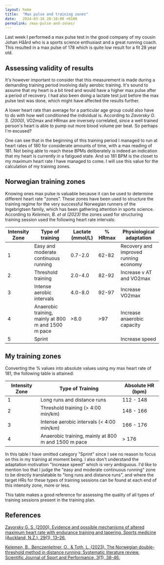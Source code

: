 ```yaml
---
layout: home
title:  "Max pulse and training zones"
date:   2024-03-16 20:10:00 +0100
permalink: /max-pulse-and-zones/
---
```


Last week I performed a max pulse test in the good company of my cousin Johan Håård who is a sports science enthusiast and a great running coach. This resulted in a max pulse of 178 which is quite low result for a fit 28 year old.

## Assessing validity of results
It's however important to consider that this measurement is made during a demanding training period involving daily aerobic training. It's sound to assume that my heart is a bit tired and would have a higher max pulse after a period of recovery. I had also been doing a lactate test just before the max pulse test was done, which might have affected the results further.

A lower heart rate than average for a particular age group could also have to do with how well conditioned the individual is. According to *Zavorsky G. S. (2000)*, VO2max and HRmax are inversely correlated, since a well trained person's heart is able to pump out more blood volume per beat. So perhaps I'm excused?

One can see that in the beginning of this training period I managed to run at heart rates of 180 for considerate amounts of time, with a max reading of 181. Not being able to reach these BPMs deliberately is indeed an indication that my heart is currently in a fatigued state. And so 181 BPM is the closet to my maximum heart rate I have managed to come. I will use this value for the calculation of my training zones.

## Norwegian training zones
Knowing ones max pulse is valuable because it can be used to determine different heart rate "zones". These zones have been used to structure the training regime for the very successful Norwegian runners of the Ingebrigtsen family, which has been gathering attention in sports science. According to *Kelemen, B. et al (2023)* the zones used for structuring training session used the following heart rate intervals:

| Intensity Zone | Type of training                          | Lactate (mmol/L) | % HRmax | Physiological adaptation    |
|----------------|-------------------------------------------|------------------|---------|-----------------------------|
| 1              | Easy and moderate continuous running      | 0.7-2.0          | 62-82   | Recovery and improved running economy |
| 2              | Threshold training                        | 2.0-4.0          | 82-92   | Increase v AT and VO2max              |
| 3              | Intense aerobic intervals                 | 4.0-8.0          | 92-97   | Increase VO2max                       |
| 4              | Anaerobic training, mainly at 800 m and 1500 m pace | >8.0   | >97     | Increase anaerobic capacity           |
| 5              | Sprint                                    |                  |         | Increase speed                        |


## My training zones
Converting the % values into absolute values using my max heart rate of 181, the following table is attained:

| Intensity Zone | Type of Training                                         | Absolute HR (bpm) |
|----------------|----------------------------------------------------------|-------------------|
| 1              | Long runs and distance runs                              | 112 - 148         |
| 2              | Threshold training (> 4:00 min/km)                       | 148 - 166         |
| 3              | Intense aerobic intervals (< 4:00 min/km)                | 166 - 176         |
| 4              | Anaerobic training, mainly at 800 m and 1500 m pace      | > 176             |

In this table I have omitted category "Sprint" since I see no reason to focus on this in my training at moment being. I also don't understand the adaptation motivation "Increase speed" which is very ambiguous. I'd like to mention too that I judge the "easy and moderate continuous running" zone to be directly translatable to "long runs and distance runs", and where the target HRs for these types of training sessions can be found at each end of this intensity zone, more or less.

This table makes a good reference for assessing the quality of all types of training sessions present in the training plan.

## References
[Zavorsky G. S. (2000). Evidence and possible mechanisms of altered maximum heart rate with endurance training and tapering. Sports medicine (Auckland, N.Z.), 29(1), 13–26.](https://doi.org/10.2165/00007256-200029010-00002)

[Kelemen, B., Benczenleitner, O., & Toth, L. (2023). The Norwegian double-threshold method in distance running: Systematic literature review.
Scientific Journal of Sport and Performance, 3(1), 38-46.](https://doi.org/10.55860/NBXV4075)